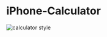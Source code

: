 # iPhone-Calculator

![calculator style](https://github.com/adriancretu03/iPhone-Calculator/blob/master/img.jpg)
